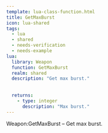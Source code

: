 ```yaml
---
template: lua-class-function.html
title: GetMaxBurst
icon: lua-shared
tags:
  - lua
  - shared
  - needs-verification
  - needs-example
lua:
  library: Weapon
  function: GetMaxBurst
  realm: shared
  description: "Get max burst."
  
  
  returns:
    - type: integer
      description: "Max burst."
---
```


<div class="lua__search__keywords">
Weapon:GetMaxBurst &#x2013; Get max burst.
</div>
